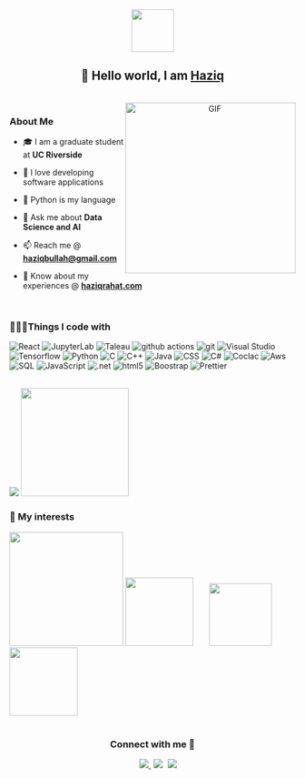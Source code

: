 <div id="header" align="center">
	<img src="https://media.giphy.com/media/KzJkzjggfGN5Py6nkT/giphy.gif" width="75"/>
	
<h2 align="center">👋 Hello   world,   I am  <a href=''>Haziq </a></h2>
	</br>
	</div>

<a target="_blank" align="center">
  <img align="right"   right="300" height="300" width="300" alt="GIF" src="https://media.giphy.com/media/jRf5fsn8G6YaogAWxn/giphy.gif">
</a>

 <h3> About Me</h3>

- 🎓 I am a graduate student at **UC Riverside**

- 🫶 I love developing software applications
- 🐍 Python is my language

- 💬 Ask me about **Data Science and AI**

- 📫 Reach me @ **haziqbullah@gmail.com**

- 📄 Know about my experiences @ <a href="https://www.haziqrahat.com/" target="blank">**haziqrahat.com**</a>
<br/>

<h3>🧑🏻‍💻Things I code with </h3> 
<p>
 <img alt="React" src="https://img.shields.io/badge/-React-45b8d8?style=flat&logo=react&logoColor=white" />
  <img alt="JupyterLab" src="https://img.shields.io/badge/-Jupyter Lab-8DD6F9?style=flat&logo=jupyter&logoColor=white" /> 
  <img alt="Taleau" src="https://img.shields.io/badge/-Taleau-46a2f1?style=flat&logo=tableau&logoColor=white" />
  <img alt="github actions" src="https://img.shields.io/badge/-Github_Actions-2088FF?style=flat&logo=github-actions&logoColor=white" />
	<img alt="git" src="https://img.shields.io/badge/-Git-F05032?style=flat&logo=git&logoColor=white" />
  <img alt="Visual Studio" src="https://img.shields.io/badge/-Visual Studio-1a73e8?style=flat&logo=visual-studio&logoColor=white" />
  <img alt="Tensorflow" src="https://img.shields.io/badge/-Tensorflow-007ACC?style=flat&logo=tensorflow&logoColor=white" />
  <img alt="Python" src="https://img.shields.io/badge/-Python-5849BE?style=flat&logo=python&logoColor=white" />
  <img alt="C" src="https://img.shields.io/badge/-C-311C87?style=flat&logo=C&logoColor=white" />
  <img alt="C++" src="https://img.shields.io/badge/-C++-430098?style=flat&logo=c++&logoColor=white" />
  <img alt="Java" src="https://img.shields.io/badge/Java-ED8B00?style=flat&logo=java&logoColor=white" />
  <img alt="CSS" src="https://img.shields.io/badge/CSS3-1572B6?style=flat&logo=css3&logoColor=white" />
  <img alt="C#" src="https://img.shields.io/badge/C%23-239120?style=flat&logo=c-sharp&logoColor=white" />
  <img alt="Coclac" src="https://img.shields.io/badge/Cocalc-563D7C?style=flat&logo=server&logoColor=white" />
  <img alt="Aws" src="https://img.shields.io/badge/-AWS-45b8d8?style=flat&logo=amazon&logoColor=white" />
  <img alt="SQL" src="https://img.shields.io/badge/-SQL-ea2845?style=flat&logo=mysql&logoColor=white" />
  <img alt="JavaScript" src="https://img.shields.io/badge/JavaScript-F7DF1E?style=flat&logo=javascript&logoColor=white" />
  <img alt=".net" src="https://img.shields.io/badge/-.NET-CB3837?style=flat&logo=.net&logoColor=white" />
  <img alt="html5" src="https://img.shields.io/badge/-HTML5-E34F26?style=flat&logo=html5&logoColor=white" />
	<img alt="Boostrap" src="https://img.shields.io/badge/Bootstrap-563D7C?style=flat&logo=bootstrap&logoColor=white" />
		
  <img alt="Prettier" src="https://img.shields.io/badge/-Prettier-F7B93E?style=flat&logo=prettier&logoColor=white" />
</p><br/>
<div>
<img src="https://github-readme-stats.vercel.app/api?username=haziqrahat&show_icons=true&theme=material-palenight"/>
<img src="https://github-readme-stats.vercel.app/api/top-langs?username=haziqrahat&show_icons=true&theme=buefy" height="190"/>
	</div>

<h3> 👀 My interests</h3> 

<div>
<img src="https://media.giphy.com/media/9rt26Vyi6UF7fPhugd/giphy.gif" width="200"/ > 
<img src="https://media.giphy.com/media/ljc6ari0tPc3pBwzkF/giphy.gif" width="120"/> &nbsp; &nbsp; &nbsp;
<img src="https://media.giphy.com/media/St8RTYskTF5Aa7LmTp/giphy.gif" height="110" /> &nbsp; &nbsp; &nbsp;
<img src="https://img.freepik.com/free-vector/custom-style-script-website-optimization-coding-software-development-female-programmer-cartoon-character-working-adding-javascript-css-code_335657-2370.jpg?w=2000" width="120"/>
</div>
<br/>


<h3 align="center" > Connect with me 🤝 </h3>
 <div align="center"  class="icons-social" style="margin-left: 10px;">
        <a style="margin-left: 10px;"  target="_blank" href="https://www.linkedin.com/in/haziqrahat/">
			<img src="https://img.icons8.com/color/35/000000/linkedin.png"/>
	</a>
		<a style="margin-left: 5px;" target="_blank" href="https://www.haziqrahat.com/">		
	<img src="https://img.icons8.com/ios-glyphs/35/000000/domain.png"/></a>
					<a style="margin-left: 5px;" target="_blank" href="https://www.haziqrahat.com/">
					<img src="https://img.icons8.com/ios-glyphs/30/000000/github.png"/>
	</a>
				


</p>


